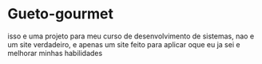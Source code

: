 # Gueto-gourmet
isso e uma projeto para meu curso de desenvolvimento de sistemas, nao e um site verdadeiro, e apenas um site feito para aplicar oque eu ja sei e melhorar minhas habilidades

